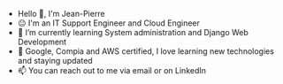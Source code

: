 <!-- ### Hi there 👋 -->
- Hello 👋, I'm Jean-Pierre
- 😐 I'm an IT Support Engineer and Cloud Engineer
- 🌱 I’m currently learning System administration and Django Web Development
- 📖 Google, Compia and AWS certified, I love learning new technologies and
  staying updated
- 📫 You can reach out to me via email or on LinkedIn
<!--
**jeanpierrecaleb/jeanpierrecaleb** is a ✨ _special_ ✨ repository because its `README.md` (this file) appears on your GitHub profile.

Here are some ideas to get you started:

- 🔭 I’m currently working on ...
- 🌱 I’m currently learning ...
- 👯 I’m looking to collaborate on ...
- 🤔 I’m looking for help with ...
- 💬 Ask me about ...
- 📫 How to reach me: ...
- 😄 Pronouns: ...
- ⚡ Fun fact: ...
-->

